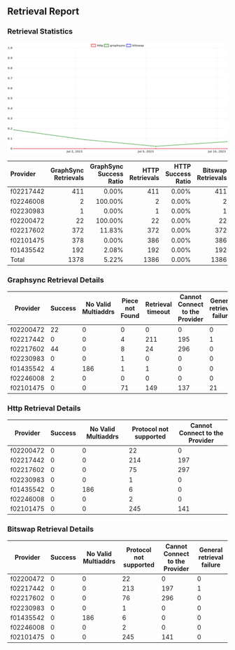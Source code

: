 ## Retrieval Report
### Retrieval Statistics
<img src="https://raw.githubusercontent.com/data-preservation-programs/filplus-checker-assets/main/filecoin-project/filecoin-plus-large-datasets/issues/2045/1689654262513.png"/>

| Provider  | GraphSync Retrievals | GraphSync Success Ratio | HTTP Retrievals | HTTP Success Ratio | Bitswap Retrievals | Bitswap Success Ratio |
| :-------- | -------------------: | ----------------------: | --------------: | -----------------: | -----------------: | --------------------: |
| f02217442 |                  411 |                   0.00% |             411 |              0.00% |                411 |                 0.00% |
| f02246008 |                    2 |                 100.00% |               2 |              0.00% |                  2 |                 0.00% |
| f02230983 |                    1 |                   0.00% |               1 |              0.00% |                  1 |                 0.00% |
| f02200472 |                   22 |                 100.00% |              22 |              0.00% |                 22 |                 0.00% |
| f02217602 |                  372 |                  11.83% |             372 |              0.00% |                372 |                 0.00% |
| f02101475 |                  378 |                   0.00% |             386 |              0.00% |                386 |                 0.00% |
| f01435542 |                  192 |                   2.08% |             192 |              0.00% |                192 |                 0.00% |
| Total     |                 1378 |                   5.22% |            1386 |              0.00% |               1386 |                 0.00% |

### Graphsync Retrieval Details
| Provider  | Success | No Valid Multiaddrs | Piece not Found | Retrieval timeout | Cannot Connect to the Provider | General retrieval failure |
| --------- | ------- | ------------------- | --------------- | ----------------- | ------------------------------ | ------------------------- |
| f02200472 | 22      | 0                   | 0               | 0                 | 0                              | 0                         |
| f02217442 | 0       | 0                   | 4               | 211               | 195                            | 1                         |
| f02217602 | 44      | 0                   | 8               | 24                | 296                            | 0                         |
| f02230983 | 0       | 0                   | 1               | 0                 | 0                              | 0                         |
| f01435542 | 4       | 186                 | 1               | 1                 | 0                              | 0                         |
| f02246008 | 2       | 0                   | 0               | 0                 | 0                              | 0                         |
| f02101475 | 0       | 0                   | 71              | 149               | 137                            | 21                        |

### Http Retrieval Details
| Provider  | Success | No Valid Multiaddrs | Protocol not supported | Cannot Connect to the Provider |
| --------- | ------- | ------------------- | ---------------------- | ------------------------------ |
| f02200472 | 0       | 0                   | 22                     | 0                              |
| f02217442 | 0       | 0                   | 214                    | 197                            |
| f02217602 | 0       | 0                   | 75                     | 297                            |
| f02230983 | 0       | 0                   | 1                      | 0                              |
| f01435542 | 0       | 186                 | 6                      | 0                              |
| f02246008 | 0       | 0                   | 2                      | 0                              |
| f02101475 | 0       | 0                   | 245                    | 141                            |

### Bitswap Retrieval Details
| Provider  | Success | No Valid Multiaddrs | Protocol not supported | Cannot Connect to the Provider | General retrieval failure |
| --------- | ------- | ------------------- | ---------------------- | ------------------------------ | ------------------------- |
| f02200472 | 0       | 0                   | 22                     | 0                              | 0                         |
| f02217442 | 0       | 0                   | 213                    | 197                            | 1                         |
| f02217602 | 0       | 0                   | 76                     | 296                            | 0                         |
| f02230983 | 0       | 0                   | 1                      | 0                              | 0                         |
| f01435542 | 0       | 186                 | 6                      | 0                              | 0                         |
| f02246008 | 0       | 0                   | 2                      | 0                              | 0                         |
| f02101475 | 0       | 0                   | 245                    | 141                            | 0                         |
